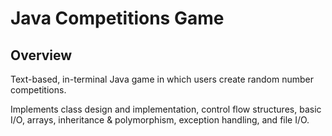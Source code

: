 # Java Competitions Game

## Overview

Text-based, in-terminal Java game in which users create random number competitions.

Implements class design and implementation, control flow structures, basic I/O, arrays, inheritance & polymorphism, exception handling, and file I/O.
